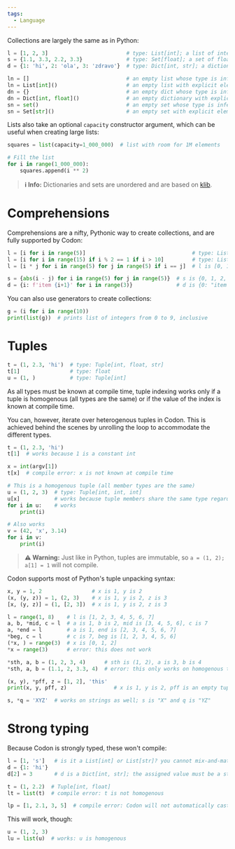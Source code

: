 ```yaml
---
tags:
  - Language
---
```

Collections are largely the same as in Python:

``` py
l = [1, 2, 3]                         # type: List[int]; a list of integers
s = {1.1, 3.3, 2.2, 3.3}              # type: Set[float]; a set of floats
d = {1: 'hi', 2: 'ola', 3: 'zdravo'}  # type: Dict[int, str]; a dictionary of int to str

ln = []                               # an empty list whose type is inferred based on usage
ln = List[int]()                      # an empty list with explicit element type
dn = {}                               # an empty dict whose type is inferred based on usage
dn = Dict[int, float]()               # an empty dictionary with explicit element types
sn = set()                            # an empty set whose type is inferred based on usage
sn = Set[str]()                       # an empty set with explicit element type
```

Lists also take an optional `capacity` constructor argument, which can be useful
when creating large lists:

``` python
squares = list(capacity=1_000_000)  # list with room for 1M elements

# Fill the list
for i in range(1_000_000):
    squares.append(i ** 2)
```

> **ℹ️ Info:**
> Dictionaries and sets are unordered and are based on [klib](https://github.com/attractivechaos/klib).

# Comprehensions

Comprehensions are a nifty, Pythonic way to create collections, and are fully
supported by Codon:

``` python
l = [i for i in range(5)]                                  # type: List[int]; l is [0, 1, 2, 3, 4]
l = [i for i in range(15) if i % 2 == 1 if i > 10]         # type: List[int]; l is [11, 13]
l = [i * j for i in range(5) for j in range(5) if i == j]  # l is [0, 1, 4, 9, 16]

s = {abs(i - j) for i in range(5) for j in range(5)}  # s is {0, 1, 2, 3, 4}
d = {i: f'item {i+1}' for i in range(3)}              # d is {0: "item 1", 1: "item 2", 2: "item 3"}
```

You can also use generators to create collections:

``` python
g = (i for i in range(10))
print(list(g))  # prints list of integers from 0 to 9, inclusive
```

# Tuples

``` python
t = (1, 2.3, 'hi')  # type: Tuple[int, float, str]
t[1]                # type: float
u = (1, )           # type: Tuple[int]
```

As all types must be known at compile time, tuple indexing works only if
a tuple is homogenous (all types are the same) or if the value of the
index is known at compile time.

You can, however, iterate over heterogenous tuples in Codon. This is
achieved behind the scenes by unrolling the loop to accommodate the
different types.

``` python
t = (1, 2.3, 'hi')
t[1]  # works because 1 is a constant int

x = int(argv[1])
t[x]  # compile error: x is not known at compile time

# This is a homogenous tuple (all member types are the same)
u = (1, 2, 3)  # type: Tuple[int, int, int]
u[x]           # works because tuple members share the same type regardless of x
for i in u:    # works
    print(i)

# Also works
v = (42, 'x', 3.14)
for i in v:
    print(i)
```

> **⚠️ Warning:**
> Just like in Python, tuples are immutable, so `a = (1, 2); a[1] = 1` will not compile.

Codon supports most of Python's tuple unpacking syntax:

``` python
x, y = 1, 2                # x is 1, y is 2
(x, (y, z)) = 1, (2, 3)    # x is 1, y is 2, z is 3
[x, (y, z)] = (1, [2, 3])  # x is 1, y is 2, z is 3

l = range(1, 8)    # l is [1, 2, 3, 4, 5, 6, 7]
a, b, *mid, c = l  # a is 1, b is 2, mid is [3, 4, 5, 6], c is 7
a, *end = l        # a is 1, end is [2, 3, 4, 5, 6, 7]
*beg, c = l        # c is 7, beg is [1, 2, 3, 4, 5, 6]
(*x, ) = range(3)  # x is [0, 1, 2]
*x = range(3)      # error: this does not work

*sth, a, b = (1, 2, 3, 4)      # sth is (1, 2), a is 3, b is 4
*sth, a, b = (1.1, 2, 3.3, 4)  # error: this only works on homogenous tuples for now

(x, y), *pff, z = [1, 2], 'this'
print(x, y, pff, z)               # x is 1, y is 2, pff is an empty tuple --- () ---, and z is "this"

s, *q = 'XYZ'  # works on strings as well; s is "X" and q is "YZ"
```

# Strong typing

Because Codon is strongly typed, these won't compile:

``` python
l = [1, 's']   # is it a List[int] or List[str]? you cannot mix-and-match types
d = {1: 'hi'}
d[2] = 3       # d is a Dict[int, str]; the assigned value must be a str

t = (1, 2.2)  # Tuple[int, float]
lt = list(t)  # compile error: t is not homogenous

lp = [1, 2.1, 3, 5]  # compile error: Codon will not automatically cast a float to an int
```

This will work, though:

``` python
u = (1, 2, 3)
lu = list(u)  # works: u is homogenous
```
